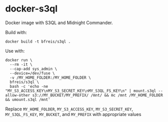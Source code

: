 # docker-s3ql

Docker image with S3QL and Midnight Commander.

Build with:

    docker build -t bfreis/s3ql .

Use with:

    docker run \
      --rm -it \
      --cap-add sys_admin \
      --device=/dev/fuse \
      -v /MY_HOME_FOLDER:/MY_HOME_FOLDER \
      bfreis/s3ql \
      bash -c 'echo -ne "MY_S3_ACCESS_KEY\nMY_S3_SECRET_KEY\nMY_S3QL_FS_KEY\n" | mount.s3ql --allow-other s3://MY_BUCKET/MY_PREFIX/ /mnt/ && mc /mnt /MY_HOME_FOLDER && umount.s3ql /mnt'
  
  Replace `MY_HOME_FOLDER`, `MY_S3_ACCESS_KEY`, `MY_S3_SECRET_KEY`, `MY_S3QL_FS_KEY`, `MY_BUCKET`, and `MY_PREFIX` with appropriate values
  
